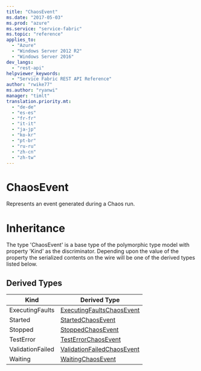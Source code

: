 ```yaml
---
title: "ChaosEvent"
ms.date: "2017-05-03"
ms.prod: "azure"
ms.service: "service-fabric"
ms.topic: "reference"
applies_to: 
  - "Azure"
  - "Windows Server 2012 R2"
  - "Windows Server 2016"
dev_langs: 
  - "rest-api"
helpviewer_keywords: 
  - "Service Fabric REST API Reference"
author: "rwike77"
ms.author: "ryanwi"
manager: "timlt"
translation.priority.mt: 
  - "de-de"
  - "es-es"
  - "fr-fr"
  - "it-it"
  - "ja-jp"
  - "ko-kr"
  - "pt-br"
  - "ru-ru"
  - "zh-cn"
  - "zh-tw"
---
```

# ChaosEvent

Represents an event generated during a Chaos run.
# Inheritance

The type 'ChaosEvent' is a base type of the polymorphic type model with property 'Kind' as the discriminator.
Depending upon the value of the property the serialized contents on the wire will be one of the derived types listed below.
## Derived Types

| Kind | Derived Type |
| --- | --- | 
| ExecutingFaults | [ExecutingFaultsChaosEvent](sfclient-model-executingfaultschaosevent.md) |
| Started | [StartedChaosEvent](sfclient-model-startedchaosevent.md) |
| Stopped | [StoppedChaosEvent](sfclient-model-stoppedchaosevent.md) |
| TestError | [TestErrorChaosEvent](sfclient-model-testerrorchaosevent.md) |
| ValidationFailed | [ValidationFailedChaosEvent](sfclient-model-validationfailedchaosevent.md) |
| Waiting | [WaitingChaosEvent](sfclient-model-waitingchaosevent.md) |

